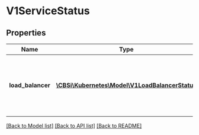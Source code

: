 # V1ServiceStatus

## Properties
Name | Type | Description | Notes
------------ | ------------- | ------------- | -------------
**load_balancer** | [**\CBSi\Kubernetes\Model\V1LoadBalancerStatus**](V1LoadBalancerStatus.md) | LoadBalancer contains the current status of the load-balancer, if one is present. | [optional] 

[[Back to Model list]](../README.md#documentation-for-models) [[Back to API list]](../README.md#documentation-for-api-endpoints) [[Back to README]](../README.md)


